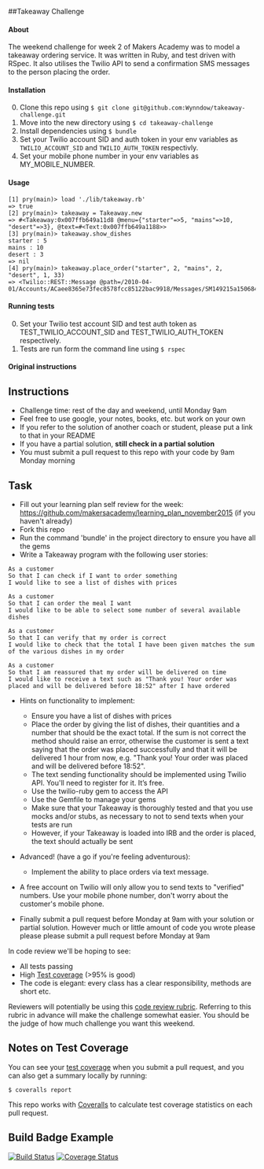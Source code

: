 ##Takeaway Challenge

#### About

The weekend challenge for week 2 of Makers Academy was to model a takeaway ordering service. It was written in Ruby, and test driven with RSpec. It also utilises the Twilio API to send a confirmation SMS messages to the person placing the order.

#### Installation

0. Clone this repo using ```$ git clone git@github.com:Wynndow/takeaway-challenge.git```
0. Move into the new directory using ```$ cd takeaway-challenge```
0. Install dependencies using `$ bundle`
0. Set your Twilio account SID and auth token in your env variables as `TWILIO_ACCOUNT_SID` and `TWILIO_AUTH_TOKEN` respectivly.
0. Set your mobile phone number in your env variables as MY_MOBILE_NUMBER.

#### Usage

```
[1] pry(main)> load './lib/takeaway.rb'
=> true
[2] pry(main)> takeaway = Takeaway.new
=> #<Takeaway:0x007ffb649a11d8 @menu={"starter"=>5, "mains"=>10, "desert"=>3}, @text=#<Text:0x007ffb649a1188>>
[3] pry(main)> takeaway.show_dishes
starter : 5
mains : 10
desert : 3
=> nil
[4] pry(main)> takeaway.place_order("starter", 2, "mains", 2, "desert", 1, 33)
=> <Twilio::REST::Message @path=/2010-04-01/Accounts/ACaee8365e73fec8578fcc85122bac9918/Messages/SM149215a1506842b98ec63d6d3bdbb19d>
```

#### Running tests

0. Set your Twilio test account SID and test auth token as TEST_TWILIO_ACCOUNT_SID and TEST_TWILIO_AUTH_TOKEN respectively.
0. Tests are run form the command line using ```$ rspec```

#### Original instructions


Instructions
-------

* Challenge time: rest of the day and weekend, until Monday 9am
* Feel free to use google, your notes, books, etc. but work on your own
* If you refer to the solution of another coach or student, please put a link to that in your README
* If you have a partial solution, **still check in a partial solution**
* You must submit a pull request to this repo with your code by 9am Monday morning

Task
-----

* Fill out your learning plan self review for the week: https://github.com/makersacademy/learning_plan_november2015 (if you haven't already)
* Fork this repo
* Run the command 'bundle' in the project directory to ensure you have all the gems
* Write a Takeaway program with the following user stories:

```
As a customer
So that I can check if I want to order something
I would like to see a list of dishes with prices

As a customer
So that I can order the meal I want
I would like to be able to select some number of several available dishes

As a customer
So that I can verify that my order is correct
I would like to check that the total I have been given matches the sum of the various dishes in my order

As a customer
So that I am reassured that my order will be delivered on time
I would like to receive a text such as "Thank you! Your order was placed and will be delivered before 18:52" after I have ordered
```

* Hints on functionality to implement:
  * Ensure you have a list of dishes with prices
  * Place the order by giving the list of dishes, their quantities and a number that should be the exact total. If the sum is not correct the method should raise an error, otherwise the customer is sent a text saying that the order was placed successfully and that it will be delivered 1 hour from now, e.g. "Thank you! Your order was placed and will be delivered before 18:52".
  * The text sending functionality should be implemented using Twilio API. You'll need to register for it. It’s free.
  * Use the twilio-ruby gem to access the API
  * Use the Gemfile to manage your gems
  * Make sure that your Takeaway is thoroughly tested and that you use mocks and/or stubs, as necessary to not to send texts when your tests are run
  * However, if your Takeaway is loaded into IRB and the order is placed, the text should actually be sent

* Advanced! (have a go if you're feeling adventurous):
  * Implement the ability to place orders via text message.

* A free account on Twilio will only allow you to send texts to "verified" numbers. Use your mobile phone number, don't worry about the customer's mobile phone.
* Finally submit a pull request before Monday at 9am with your solution or partial solution.  However much or little amount of code you wrote please please please submit a pull request before Monday at 9am


In code review we'll be hoping to see:

* All tests passing
* High [Test coverage](https://github.com/makersacademy/course/blob/master/pills/test_coverage.md) (>95% is good)
* The code is elegant: every class has a clear responsibility, methods are short etc.

Reviewers will potentially be using this [code review rubric](docs/review.md).  Referring to this rubric in advance will make the challenge somewhat easier.  You should be the judge of how much challenge you want this weekend.

Notes on Test Coverage
------------------

You can see your [test coverage](https://github.com/makersacademy/course/blob/master/pills/test_coverage.md) when you submit a pull request, and you can also get a summary locally by running:

```
$ coveralls report
```

This repo works with [Coveralls](https://coveralls.io/) to calculate test coverage statistics on each pull request.

Build Badge Example
------------------

[![Build Status](https://travis-ci.org/makersacademy/takeaway-challenge.svg?branch=master)](https://travis-ci.org/makersacademy/takeaway-challenge)
[![Coverage Status](https://coveralls.io/repos/makersacademy/takeaway-challenge/badge.png)](https://coveralls.io/r/makersacademy/takeaway-challenge)
